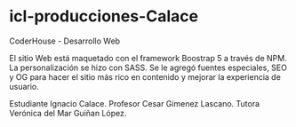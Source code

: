 # icl-producciones-Calace
CoderHouse - Desarrollo Web


El sitio Web está maquetado con el framework Boostrap 5 a través de NPM. La personalización se hizo con SASS.
Se le agregó fuentes especiales, SEO y OG para hacer el sitio más rico en contenido y mejorar la experiencia de usuario.

Estudiante Ignacio Calace.
Profesor Cesar Gimenez Lascano.
Tutora Verónica del Mar Guiñan López.
